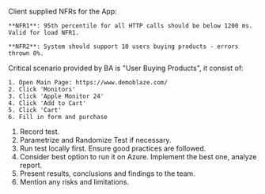 Client supplied NFRs for the App:

    **NFR1**: 95th percentile for all HTTP calls should be below 1200 ms. Valid for load NFR1.
    
    **NFR2**: System should support 10 users buying products - errors thrown 0%.

Critical scenario provided by BA is "User Buying Products", it consist of:

    1. Open Main Page: https://www.demoblaze.com/
    2. Click 'Monitors'
    3. Click 'Apple Monitor 24'
    4. Click 'Add to Cart'
    5. Click 'Cart'
    6. Fill in form and purchase

1. Record test.
2. Parametrize and Randomize Test if necessary.
2. Run test locally first. Ensure good practices are followed.
3. Consider best option to run it on Azure. Implement the best one, analyze report.
4. Present results, conclusions and findings to the team.
5. Mention any risks and limitations. 

